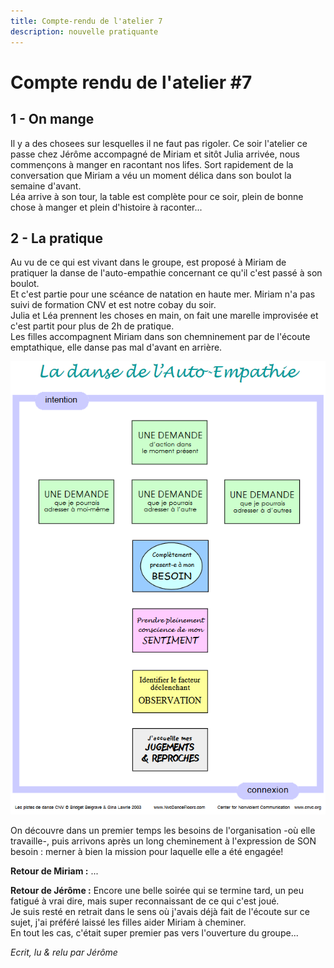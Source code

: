 ```yaml
---
title: Compte-rendu de l'atelier 7
description: nouvelle pratiquante
---
```


# Compte rendu de l'atelier #7  
## 1 - On mange  

Il y a des chosees sur lesquelles il ne faut pas rigoler. Ce soir l'atelier ce passe chez Jérôme accompagné de Miriam et sitôt Julia arrivée,
nous commençons à manger en racontant nos lifes. Sort rapidement de la conversation que Miriam a véu un moment délica dans son boulot
la semaine d'avant.  
Léa arrive à son tour, la table est complète pour ce soir, plein de bonne chose à manger et plein d'histoire à raconter...  

## 2 - La pratique  

Au vu de ce qui est vivant dans le groupe, est proposé à Miriam de pratiquer la danse de l'auto-empathie concernant ce qu'il c'est passé à son boulot.  
Et c'est partie pour une scéance de natation en haute mer. Miriam n'a pas suivi de formation CNV et est notre cobay du soir.  
Julia et Léa prennent les choses en main, on fait une marelle improvisée et c'est partit pour plus de 2h de pratique.  
Les filles accompagnent Miriam dans son chemninement par de l'écoute emptathique, elle danse pas mal d'avant en arrière.  

![La danse de l'auto-empathie](https://github.com/cnvpoilsauxpieds/documentation/blob/master/media/atelier-7/La_danse_de_l'Auto-Empathie.PNG)  

On découvre dans un premier temps les besoins de l'organisation -où elle travaille-, puis arrivons après un long cheminement à l'expression de SON besoin : merner à bien la mission pour laquelle elle a été engagée!

**Retour de Miriam :**
...

**Retour de Jérôme :**
Encore une belle soirée qui se termine tard, un peu fatigué à vrai dire, mais super reconnaissant de ce qui c'est joué.  
Je suis resté en retrait dans le sens où j'avais déjà fait de l'écoute sur ce sujet, j'ai préféré laissé les filles aider Miriam à cheminer.  
En tout les cas, c'était super premier pas vers l'ouverture du groupe... 

*Ecrit, lu & relu par Jérôme*
